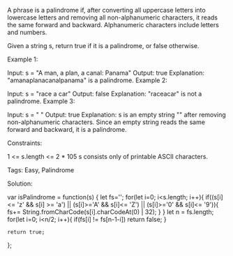 A phrase is a palindrome if, after converting all uppercase letters into lowercase letters and removing all non-alphanumeric characters, it reads the same forward and backward. Alphanumeric characters include letters and numbers.

Given a string s, return true if it is a palindrome, or false otherwise.

 

Example 1:

Input: s = "A man, a plan, a canal: Panama"
Output: true
Explanation: "amanaplanacanalpanama" is a palindrome.
Example 2:

Input: s = "race a car"
Output: false
Explanation: "raceacar" is not a palindrome.
Example 3:

Input: s = " "
Output: true
Explanation: s is an empty string "" after removing non-alphanumeric characters.
Since an empty string reads the same forward and backward, it is a palindrome.
 

Constraints:

1 <= s.length <= 2 * 105
s consists only of printable ASCII characters.


Tags: Easy, Palindrome 

Solution: 

var isPalindrome = function(s) {
    let fs='';
    for(let i=0; i<s.length; i++){
        if((s[i] <= 'z' && s[i] >= 'a') || (s[i]>='A' && s[i]<= 'Z') || (s[i]>='0' && s[i]<= '9')){
            fs+= String.fromCharCode(s[i].charCodeAt(0) | 32);
        }
    }
    let n = fs.length;
    for(let i=0; i<n/2; i++){
        if(fs[i] != fs[n-1-i]) return false;
    }
    
    return true;
    
};